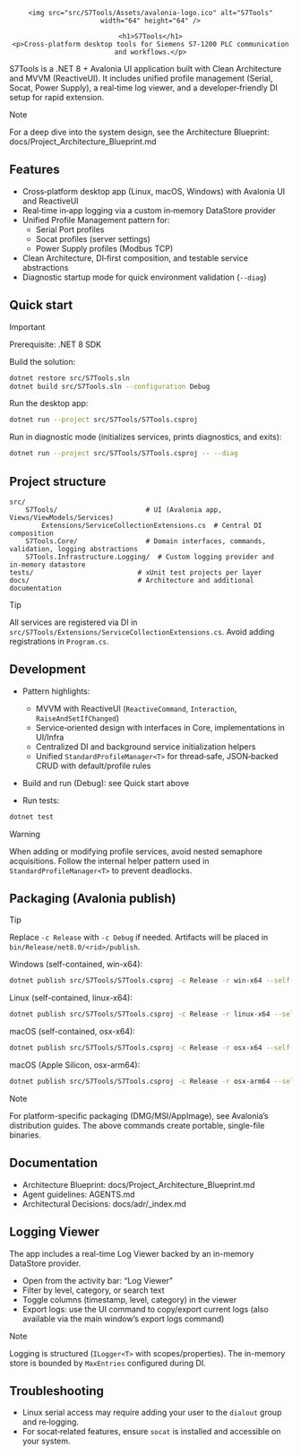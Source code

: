 <div align="center">

	<img src="src/S7Tools/Assets/avalonia-logo.ico" alt="S7Tools" width="64" height="64" />

	<h1>S7Tools</h1>
	<p>Cross‑platform desktop tools for Siemens S7‑1200 PLC communication and workflows.</p>

</div>

S7Tools is a .NET 8 + Avalonia UI application built with Clean Architecture and MVVM (ReactiveUI). It includes unified profile management (Serial, Socat, Power Supply), a real‑time log viewer, and a developer‑friendly DI setup for rapid extension.

> [!NOTE]
> For a deep dive into the system design, see the Architecture Blueprint: docs/Project_Architecture_Blueprint.md

## Features

- Cross‑platform desktop app (Linux, macOS, Windows) with Avalonia UI and ReactiveUI
- Real‑time in‑app logging via a custom in‑memory DataStore provider
- Unified Profile Management pattern for:
	- Serial Port profiles
	- Socat profiles (server settings)
	- Power Supply profiles (Modbus TCP)
- Clean Architecture, DI‑first composition, and testable service abstractions
- Diagnostic startup mode for quick environment validation (`--diag`)

## Quick start

> [!IMPORTANT]
> Prerequisite: .NET 8 SDK

Build the solution:

```bash
dotnet restore src/S7Tools.sln
dotnet build src/S7Tools.sln --configuration Debug
```

Run the desktop app:

```bash
dotnet run --project src/S7Tools/S7Tools.csproj
```

Run in diagnostic mode (initializes services, prints diagnostics, and exits):

```bash
dotnet run --project src/S7Tools/S7Tools.csproj -- --diag
```

## Project structure

```
src/
	S7Tools/                      # UI (Avalonia app, Views/ViewModels/Services)
		Extensions/ServiceCollectionExtensions.cs  # Central DI composition
	S7Tools.Core/                 # Domain interfaces, commands, validation, logging abstractions
	S7Tools.Infrastructure.Logging/  # Custom logging provider and in‑memory datastore
tests/                          # xUnit test projects per layer
docs/                           # Architecture and additional documentation
```

> [!TIP]
> All services are registered via DI in `src/S7Tools/Extensions/ServiceCollectionExtensions.cs`. Avoid adding registrations in `Program.cs`.

## Development

- Pattern highlights:
	- MVVM with ReactiveUI (`ReactiveCommand`, `Interaction`, `RaiseAndSetIfChanged`)
	- Service‑oriented design with interfaces in Core, implementations in UI/Infra
	- Centralized DI and background service initialization helpers
	- Unified `StandardProfileManager<T>` for thread‑safe, JSON‑backed CRUD with default/profile rules

- Build and run (Debug): see Quick start above
- Run tests:

```bash
dotnet test
```

> [!WARNING]
> When adding or modifying profile services, avoid nested semaphore acquisitions. Follow the internal helper pattern used in `StandardProfileManager<T>` to prevent deadlocks.

## Packaging (Avalonia publish)

> [!TIP]
> Replace `-c Release` with `-c Debug` if needed. Artifacts will be placed in `bin/Release/net8.0/<rid>/publish`.

Windows (self-contained, win-x64):

```bash
dotnet publish src/S7Tools/S7Tools.csproj -c Release -r win-x64 --self-contained true /p:PublishSingleFile=true
```

Linux (self-contained, linux-x64):

```bash
dotnet publish src/S7Tools/S7Tools.csproj -c Release -r linux-x64 --self-contained true /p:PublishSingleFile=true
```

macOS (self-contained, osx-x64):

```bash
dotnet publish src/S7Tools/S7Tools.csproj -c Release -r osx-x64 --self-contained true /p:PublishSingleFile=true
```

macOS (Apple Silicon, osx-arm64):

```bash
dotnet publish src/S7Tools/S7Tools.csproj -c Release -r osx-arm64 --self-contained true /p:PublishSingleFile=true
```

> [!NOTE]
> For platform-specific packaging (DMG/MSI/AppImage), see Avalonia’s distribution guides. The above commands create portable, single-file binaries.

## Documentation

- Architecture Blueprint: docs/Project_Architecture_Blueprint.md
- Agent guidelines: AGENTS.md
- Architectural Decisions: docs/adr/_index.md

## Logging Viewer

The app includes a real-time Log Viewer backed by an in-memory DataStore provider.

- Open from the activity bar: “Log Viewer”
- Filter by level, category, or search text
- Toggle columns (timestamp, level, category) in the viewer
- Export logs: use the UI command to copy/export current logs (also available via the main window’s export logs command)

> [!NOTE]
> Logging is structured (`ILogger<T>` with scopes/properties). The in-memory store is bounded by `MaxEntries` configured during DI.

## Troubleshooting

- Linux serial access may require adding your user to the `dialout` group and re‑logging.
- For socat‑related features, ensure `socat` is installed and accessible on your system.

